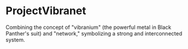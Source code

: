 # ProjectVibranet
Combining the concept of "vibranium" (the powerful metal in Black Panther's suit) and "network," symbolizing a strong and interconnected system.
